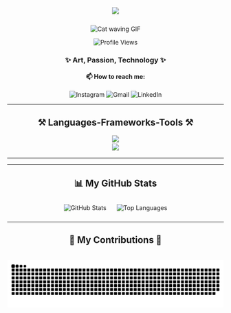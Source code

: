 <h1 align="center">
    <img src="https://readme-typing-svg.herokuapp.com/?font=Righteous&size=35&center=true&vCenter=true&width=500&height=70&duration=4000&lines=Hi+There!+👋;+I'm+Melanie+Abalde!;" />
</h1>

<div align="center">
    <img src="https://media0.giphy.com/media/NgurY1o4z080Jfoyzw/giphy.gif?cid=6c09b952g4ubiv1590jpcedb33d6dqvb6kduerb0valgfyr6&ep=v1_stickers_search&rid=giphy.gif&ct=s" alt="Cat waving GIF" width="200" height="200" />
</div>

<!-- Profile Views -->
<p align="center">
    <img src="https://komarev.com/ghpvc/?username=Araanna&color=blue" alt="Profile Views" />
</p>

<h3 align="center">✨ Art, Passion, Technology ✨</h3>

<div align="center">
    <h4>📫 How to reach me:</h4>
    <p>
        <a href="https://www.instagram.com/_melkyway/" target="_blank" style="text-decoration: none;">
            <img src="https://img.shields.io/badge/Instagram-E4405F?style=for-the-badge&logo=instagram&logoColor=white" alt="Instagram" />
        </a>
        <a href="mailto:melanieabalde0@gmail.com" target="_blank" style="text-decoration: none;">
            <img src="https://img.shields.io/badge/Gmail-D14836?style=for-the-badge&logo=gmail&logoColor=white" alt="Gmail" />
        </a>
        <a href="https://www.linkedin.com/in/melanie-ladrillo-abalde-7283b8299/" target="_blank" style="text-decoration: none;">
            <img src="https://img.shields.io/badge/LinkedIn-0077B5?style=for-the-badge&logo=linkedin&logoColor=white" alt="LinkedIn" />
        </a>
    </p>
</div>

<hr/>

<h2 align="center">⚒️ Languages-Frameworks-Tools ⚒️</h2>

<div align="center">
    <img src="https://skillicons.dev/icons?i=react,bootstrap,figma,tailwind,git,flutter,docker" />
    <br>
    <img src="https://skillicons.dev/icons?i=mysql,sass,nodejs,typescript,express,supabase,mongodb,nextjs,php,postgresql" />
</div>

<hr/>



<hr/>

<h2 align="center"> 📊 My GitHub Stats </h2>

<div align="center">
    <img src="https://github-readme-stats.vercel.app/api?username=Araanna&show_icons=true&theme=radical" alt="GitHub Stats" style="margin: 10px; height: 200px; width: 200px;" />
    <img src="https://github-readme-stats.vercel.app/api/top-langs/?username=Araanna&layout=compact&theme=radical" alt="Top Languages" style="margin: 10px; height: 200px;" />
</div>

<hr/>

<div align="center">
    <h2>🐍 My Contributions 🐍</h2>
    <br>
    <img alt="snake eating my contributions" src="https://raw.githubusercontent.com/salesp07/salesp07/output/github-contribution-grid-snake.svg" />
</div>
